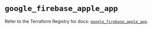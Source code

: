 # `google_firebase_apple_app`

Refer to the Terraform Registry for docs: [`google_firebase_apple_app`](https://registry.terraform.io/providers/hashicorp/google-beta/5.19.0/docs/resources/google_firebase_apple_app).
